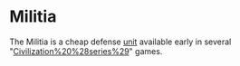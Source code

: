 # Militia

The Militia is a cheap defense [unit](unit) available early in several "[Civilization%20%28series%29](Civilization)" games.
